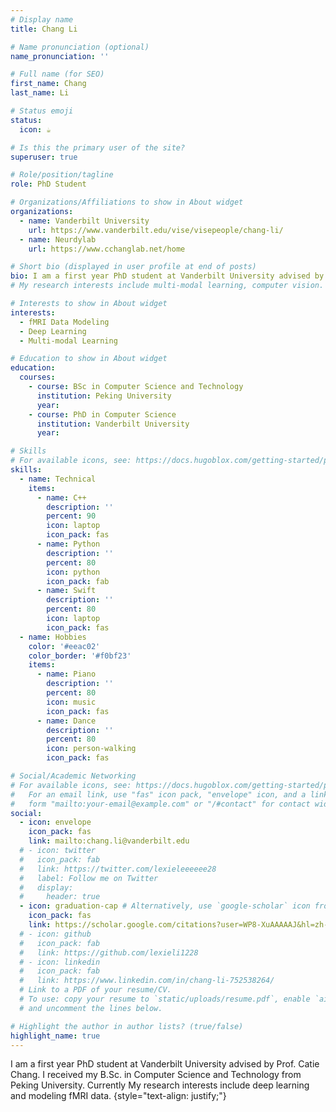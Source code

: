 ```yaml
---
# Display name
title: Chang Li

# Name pronunciation (optional)
name_pronunciation: ''

# Full name (for SEO)
first_name: Chang
last_name: Li

# Status emoji
status:
  icon: ☕️

# Is this the primary user of the site?
superuser: true

# Role/position/tagline
role: PhD Student

# Organizations/Affiliations to show in About widget
organizations:
  - name: Vanderbilt University
    url: https://www.vanderbilt.edu/vise/visepeople/chang-li/
  - name: Neurdylab
    url: https://www.cchanglab.net/home

# Short bio (displayed in user profile at end of posts)
bio: I am a first year PhD student at Vanderbilt University advised by Prof. Catie Chang. I received my B.Sc. in Computer Science and Technology from Peking University. Currently My research interests include deep learning and modeling fMRI data. 
# My research interests include multi-modal learning, computer vision.

# Interests to show in About widget
interests:
  - fMRI Data Modeling
  - Deep Learning
  - Multi-modal Learning

# Education to show in About widget
education:
  courses:
    - course: BSc in Computer Science and Technology
      institution: Peking University
      year: 
    - course: PhD in Computer Science
      institution: Vanderbilt University
      year: 

# Skills
# For available icons, see: https://docs.hugoblox.com/getting-started/page-builder/#icons
skills:
  - name: Technical
    items:
      - name: C++
        description: ''
        percent: 90
        icon: laptop
        icon_pack: fas
      - name: Python
        description: ''
        percent: 80
        icon: python
        icon_pack: fab
      - name: Swift
        description: ''
        percent: 80
        icon: laptop
        icon_pack: fas
  - name: Hobbies
    color: '#eeac02'
    color_border: '#f0bf23'
    items:
      - name: Piano
        description: ''
        percent: 80
        icon: music
        icon_pack: fas
      - name: Dance
        description: ''
        percent: 80
        icon: person-walking
        icon_pack: fas

# Social/Academic Networking
# For available icons, see: https://docs.hugoblox.com/getting-started/page-builder/#icons
#   For an email link, use "fas" icon pack, "envelope" icon, and a link in the
#   form "mailto:your-email@example.com" or "/#contact" for contact widget.
social:
  - icon: envelope
    icon_pack: fas
    link: mailto:chang.li@vanderbilt.edu
  # - icon: twitter
  #   icon_pack: fab
  #   link: https://twitter.com/lexieleeeeee28
  #   label: Follow me on Twitter
  #   display:
  #     header: true
  - icon: graduation-cap # Alternatively, use `google-scholar` icon from `ai` icon pack
    icon_pack: fas
    link: https://scholar.google.com/citations?user=WP8-XuAAAAAJ&hl=zh-CN
  # - icon: github
  #   icon_pack: fab
  #   link: https://github.com/lexieli1228
  # - icon: linkedin
  #   icon_pack: fab
  #   link: https://www.linkedin.com/in/chang-li-752538264/
  # Link to a PDF of your resume/CV.
  # To use: copy your resume to `static/uploads/resume.pdf`, enable `ai` icons in `params.yaml`,
  # and uncomment the lines below.

# Highlight the author in author lists? (true/false)
highlight_name: true
---
```


I am a first year PhD student at Vanderbilt University advised by Prof. Catie Chang. I received my B.Sc. in Computer Science and Technology from Peking University. Currently My research interests include deep learning and modeling fMRI data. 
{style="text-align: justify;"}
